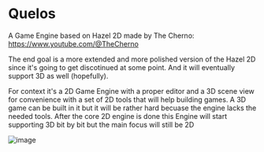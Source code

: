 # Quelos
A Game Engine based on Hazel 2D made by The Cherno: https://www.youtube.com/@TheCherno

The end goal is a more extended and more polished version of the Hazel 2D since it's going to get discotinued at some point. And it will eventually support 3D as well (hopefully).

For context it's a 2D Game Engine with a proper editor and a 3D scene view for convenience with a set of 2D tools that will help building games. A 3D game can be built in it but it will be rather hard becuase the engine lacks the needed tools. After the core 2D engine is done this Engine will start supporting 3D bit by bit but the main focus will still be 2D

![image](https://user-images.githubusercontent.com/77834783/230713792-0153f808-b605-4a75-a368-400d91e9f9ea.png)
